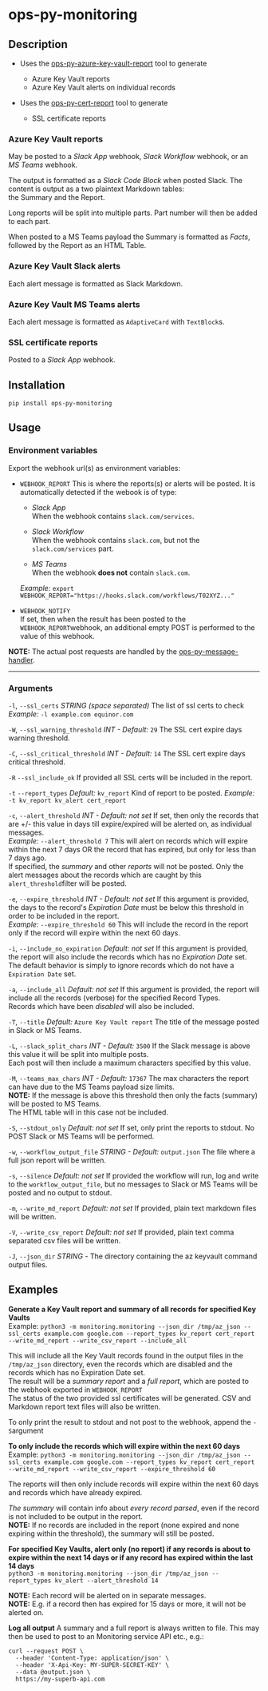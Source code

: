 # ops-py-monitoring  
  
## Description  
  
- Uses the [ops-py-azure-key-vault-report](https://pypi.org/project/ops-py-azure-key-vault-report) tool to generate
  - Azure Key Vault reports 
  - Azure Key Vault alerts on individual records 

- Uses the [ops-py-cert-report](https://github.com/equinor/ops-py-cert-report) tool to generate
  - SSL certificate reports 
     
### Azure Key Vault reports
May be posted to a *Slack App* webhook, *Slack Workflow* webhook, or an *MS Teams* webhook.  
  
The output is formatted as a *Slack Code Block* when posted Slack. The content is output as a two plaintext Markdown tables:     
the Summary and the Report.    
  
Long reports will be split into multiple parts. Part number will then be added to each part.     
  
When posted to a MS Teams payload the Summary is formatted as *Facts*, followed by the Report as an HTML Table.  
  
### Azure Key Vault Slack alerts     
Each alert message is formatted as Slack Markdown.  
  
### Azure Key Vault MS Teams alerts  
Each alert message is formatted as `AdaptiveCard` with `TextBlock`s.  
 
### SSL certificate reports
Posted to a *Slack App* webhook.
 
  
## Installation  
`pip install ops-py-monitoring`  
  
## Usage  
  
### Environment variables  
Export the webhook url(s) as environment variables:  
  
- `WEBHOOK_REPORT` This is where the reports(s) or alerts will be posted. It is automatically detected if the webook is of type:  
  - *Slack App*    
 When the webhook contains `slack.com/services`.  
  
  - *Slack Workflow*    
 When the webhook contains `slack.com`, but not the `slack.com/services` part.  
  
  - *MS Teams*    
 When the webhook **does not** contain `slack.com`.  
  
  *Example:* `export WEBHOOK_REPORT="https://hooks.slack.com/workflows/T02XYZ..."`  
  
- `WEBHOOK_NOTIFY`  
If set, then when the result has been posted to the `WEBHOOK_REPORT`webhook, an additional empty POST is performed to the value of this webhook.  
  
**NOTE:** The actual post requests are handled by the [ops-py-message-handler](https://pypi.org/project/ops-py-message-handler).  
  
---  
  
### Arguments  
  
`-l`, `--ssl_certs` *STRING (space separated)* The list of ssl certs to check
*Example:*  `-l example.com equinor.com`  

`-W`, `--ssl_warning_threshold` *INT - Default:* `29`  The SSL cert expire days warning threshold.  

`-C`, `--ssl_critical_threshold` *INT - Default:* `14`  The SSL cert expire days critical threshold.  

`-R` `--ssl_include_ok` If provided all SSL certs will be included in the report.

`-t` `--report_types` *Default:* `kv_report` Kind of report to be posted.
*Example:* `-t kv_report kv_alert cert_report`

`-c`, `--alert_threshold` *INT - Default: not set* If set, then only the records that are +/- this value in days till expire/expired will be alerted on, as individual messages.     
*Example:* `--alert_threshold 7` This will alert on records which will expire within the next 7 days OR the record that has expired, but only for less than 7 days ago.    
If specified, the *summary* and other *reports* will not be posted. Only the alert messages about the records which are caught by this `alert_threshold`filter will be posted.  
  
`-e`, `--expire_threshold` *INT - Default: not set* If this argument is provided, the days to the record's *Expiration Date* must be below this threshold in order to be included in the report.     
*Example:* `--expire_threshold 60` This will include the record in the report only if the record will expire within the next 60 days.     
  
`-i`, `--include_no_expiration` *Default: not set* If this argument is provided, the report will also include the records which has no *Expiration Date* set.  
The default behavior is simply to ignore records which do not have a `Expiration Date` set.     
  
`-a`, `--include_all` *Default: not set* If this argument is provided, the report will include all the records (verbose) for the specified Record Types.  
Records which have been *disabled* will also be included.     
  
`-T`, `--title` *Default:* `Azure Key Vault report` The title of the message posted in Slack or MS Teams.     
  
`-L`, `--slack_split_chars` *INT - Default:* `3500` If the Slack message is above this value it will be split into multiple posts.  
Each post will then include a maximum characters specified by this value.     
  
`-M`, `--teams_max_chars` *INT - Default:* `17367` The max characters the report can have due to the MS Teams payload size limits.     
**NOTE:** If the message is above this threshold then only the facts (summary) will be posted to MS Teams.  
The HTML table will in this case not be included.     
  
`-S`, `--stdout_only` *Default: not set* If set, only print the reports to stdout. No POST Slack or MS Teams will be performed.     
  
`-w`, `--workflow_output_file` *STRING - Default:* `output.json` The file where a full json report will be written.     
  
`-s`, `--silence` *Default: not set* If provided the workflow will run, log and write to the `workflow_output_file`, but no messages to Slack or MS Teams will be posted and no output to stdout.     

`-m`, `--write_md_report` *Default: not set* If provided, plain text markdown files will be written.

`-V`, `--write_csv_report` *Default: not set* If provided, plain text comma separated csv files will be written.

`-J`, `--json_dir` *STRING* - The directory containing the az keyvault command output files.     

  
## Examples  
  
**Generate a Key Vault report and summary of all records for specified Key Vaults**   
Example: `python3 -m monitoring.monitoring --json_dir /tmp/az_json --ssl_certs example.com google.com --report_types kv_report cert_report --write_md_report --write_csv_report --include_all`  
  
This will include all the Key Vault records found in the output files in the `/tmp/az_json` directory, even the records which are disabled and the records which has no Expiration Date set.  
The result will be a *summary report* and a *full report*, which are posted to the webhook exported in `WEBHOOK_REPORT`  
The status of the two provided ssl certificates will be generated. CSV and Markdown report text files will also be written.

To only print the result to stdout and not post to the webhook, append the `-S`argument  
  
**To only include the records which will expire within the next 60 days**     
Example: `python3 -m monitoring.monitoring --json_dir /tmp/az_json --ssl_certs example.com google.com --report_types kv_report cert_report --write_md_report --write_csv_report --expire_threshold 60`  

The reports will then only include records will expire within the next 60 days and records which have already expired.    
  
*The summary* will contain info about *every record parsed*, even if the record is not included to be output in the report.     
**NOTE:** If no records are included in the report (none expired and none expiring within the threshold), the summary will still be posted.    
  
**For specified Key Vaults, alert only (no report) if any records is about to expire within the next 14 days or if any record has expired within the last 14 days**  
`python3 -m monitoring.monitoring --json_dir /tmp/az_json --report_types kv_alert --alert_threshold 14`  
  
**NOTE:** Each record will be alerted on in separate messages.     
**NOTE:** E.g. if a record then has expired for 15 days or more, it will not be alerted on.    
  
**Log all output** A summary and a full report is always written to file. This may then be used to post to an Monitoring service API etc., e.g.:     
```  
curl --request POST \    
  --header 'Content-Type: application/json' \    
  --header 'X-Api-Key: MY-SUPER-SECRET-KEY' \    
  --data @output.json \    
  https://my-superb-api.com  
```
